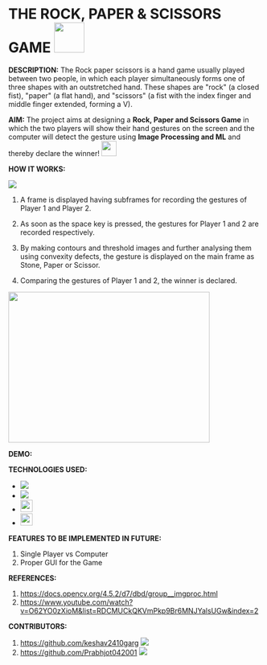 # THE ROCK, PAPER & SCISSORS GAME <img src="https://user-images.githubusercontent.com/65656071/126960759-5970a7e6-4995-4161-b7c0-f0dd74c802fb.png" width="60" height="60">

**DESCRIPTION:** The Rock paper scissors is a hand game usually played between two people, in which each player simultaneously forms one of three shapes with an outstretched hand. These shapes are "rock" (a closed fist), "paper" (a flat hand), and "scissors" (a fist with the index finger and middle finger extended, forming a V). 

**AIM:** The project aims at designing a **Rock, Paper and Scissors Game** in which the two players will show their hand gestures on the screen and the computer will detect the gesture using **Image Processing and ML** and thereby declare the winner!    <img src="https://user-images.githubusercontent.com/65656071/126972741-ca6653e0-9c5e-4f7c-84cf-e3f0bc2d02ed.png" width="30" height="30">

**HOW IT WORKS:** 

<img src="https://user-images.githubusercontent.com/55792010/123235437-7d5b1b00-d4f9-11eb-97fc-1e4555b131a1.png">

1. A frame is displayed having subframes for recording the gestures of Player 1 and Player 2.

2. As soon as the space key is pressed, the gestures for Player 1 and 2 are recorded respectively.

3. By making contours and threshold images and further analysing them using convexity defects, the gesture is displayed on the main frame as Stone, Paper or Scissor.

4. Comparing the gestures of Player 1 and 2, the winner is  declared.

<img src="https://user-images.githubusercontent.com/65656071/126974445-1424d1e5-9c01-4abf-8f55-a2e3a7c5b475.png" width="400" height="300">

**DEMO:**

**TECHNOLOGIES USED:** 
- <img src="https://img.shields.io/badge/Python-3776AB?style=for-the-badge&logo=python&logoColor=white" />
- <img src="https://img.shields.io/badge/OpenCV-27338e?style=for-the-badge&logo=OpenCV&logoColor=white"/>
- <img src="https://img.shields.io/badge/-MACHINE LEARNING-blue" height="24"/>
- <img src="https://img.shields.io/badge/-NUMPY LIBRARY-blue" height="24"/>

**FEATURES TO BE IMPLEMENTED IN FUTURE:**
1. Single Player vs Computer
2. Proper GUI for the Game

**REFERENCES:**
1. https://docs.opencv.org/4.5.2/d7/dbd/group__imgproc.html
2. https://www.youtube.com/watch?v=O62YO0zXioM&list=RDCMUCkQKVmPkp9Br6MNJYalsUGw&index=2

**CONTRIBUTORS:**
1. https://github.com/keshav2410garg <img src="https://img.shields.io/github/followers/keshav2410garg?label=Follow&style=social">
2. https://github.com/Prabhjot042001 <img src="https://img.shields.io/github/followers/Prabhjot042001?label=Follow&style=social">
